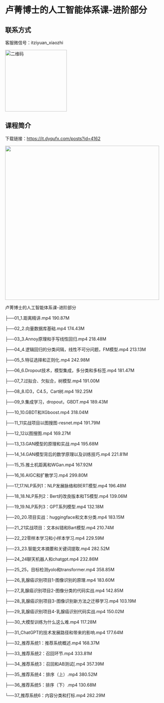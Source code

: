 # 卢菁博士的人工智能体系课-进阶部分

## 联系方式

客服微信号：itziyuan_xiaozhi

<img src="https://ziyuanyun.oss-cn-guangzhou.aliyuncs.com/common/20240614073449/666b82192834a.jpg" width="200" height="200" alt="二维码">

## 课程简介

下载链接：https://it.dyqufx.com/posts?id=4162

<img src="https://ziyuanyun.oss-cn-guangzhou.aliyuncs.com/yun/20240611073040/66678ca0a9036.jpg" width="500" alt="">

  卢菁博士的人工智能体系课-进阶部分



 ├──01_1.距离精讲.mp4 190.87M

 ├──02_2.向量数据库基础.mp4 174.43M

 ├──03_3.Annoy原理和手写线性回归.mp4 218.48M

 ├──04_4.逻辑回归的分类间隔，线性不可分问题，FM模型.mp4 213.13M

 ├──05_5.特征选择和正则化.mp4 242.98M

 ├──06_6.Dropout技术，模型集成，多分类和多标签.mp4 181.47M

 ├──07_7.过拟合、欠拟合，树模型.mp4 191.00M

 ├──08_8.ID3，C4.5，Cart树.mp4 192.25M

 ├──09_9.集成学习，dropout，GBDT.mp4 189.43M

 ├──10_10.GBDT和XGboost.mp4 318.04M

 ├──11_11实战项目以图搜图-resnet.mp4 191.79M

 ├──12_12以图搜图.mp4 169.27M

 ├──13_13.GAN模型的原理和实战.mp4 195.68M

 ├──14_14.GAN模型背后的数学原理以及训练技巧.mp4 221.81M

 ├──15_15.推土机距离和WGan.mp4 167.92M

 ├──16_16.AIGC和扩散学习.mp4 299.80M

 ├──17_17.NLP系列1：NLP发展脉络和BERT模型.mp4 196.48M

 ├──18_18.NLP系列2：Bert的改良版本和T5模型.mp4 139.06M

 ├──19_19.NLP系列3：GPT系列模型.mp4 132.18M

 ├──20_20.项目实战：huggingface和文本分类.mp4 183.15M

 ├──21_21实战项目：文本纠错和Bart模型.mp4 210.74M

 ├──22_22零样本学习和小样本学习.mp4 229.59M

 ├──23_23.智能文本摘要和关键词提取.mp4 282.52M

 ├──24_24聊天机器人和chatgpt.mp4 232.86M

 ├──25_25，目标检测yolo和transformer.mp4 358.85M

 ├──26_乳腺癌识别项目1-图像识别的原理.mp4 183.60M

 ├──27_乳腺癌识别项目2-图像分类的代码实战.mp4 142.85M

 ├──28_乳腺癌识别项目3-图像识别新方法之迁移学习.mp4 103.19M

 ├──29_乳腺癌识别项目4-乳腺癌识别代码实战.mp4 150.02M

 ├──30_大模型训练为什么这么难.mp4 117.28M

 ├──31_ChatGPT的技术发展路径和带来的影响.mp4 177.64M

 ├──32_推荐系统1：推荐系统概述.mp4 168.37M

 ├──33_推荐系统2：召回环节.mp4 333.81M

 ├──34_推荐系统3：召回和AB测试[.mp4 357.39M

 ├──35_推荐系统4：排序（上）.mp4 380.52M

 ├──36_推荐系统5：排序（下）.mp4 130.68M

 └──37_推荐系统6：内容分类和打标.mp4 282.29M

  